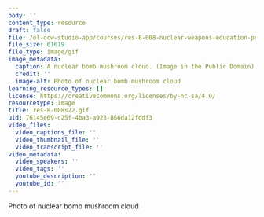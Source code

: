 ```yaml
---
body: ''
content_type: resource
draft: false
file: /ol-ocw-studio-app/courses/res-8-008-nuclear-weapons-education-project-spring-2022/res-8-008s22.gif
file_size: 61619
file_type: image/gif
image_metadata:
  caption: A nuclear bomb mushroom cloud. (Image in the Public Domain)
  credit: ''
  image-alt: Photo of nuclear bomb mushroom cloud
learning_resource_types: []
license: https://creativecommons.org/licenses/by-nc-sa/4.0/
resourcetype: Image
title: res-8-008s22.gif
uid: 76145e69-c25f-4ba3-a923-866da12fddf3
video_files:
  video_captions_file: ''
  video_thumbnail_file: ''
  video_transcript_file: ''
video_metadata:
  video_speakers: ''
  video_tags: ''
  youtube_description: ''
  youtube_id: ''
---
```

Photo of nuclear bomb mushroom cloud
